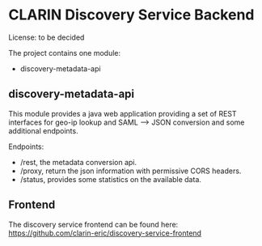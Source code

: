 # CLARIN Discovery Service Backend
License: to be decided

The project contains one module:
 * discovery-metadata-api

## discovery-metadata-api
This module provides a java web application providing a set of REST interfaces
for geo-ip lookup and SAML --> JSON conversion and some additional endpoints.

Endpoints:
 * /rest, the metadata conversion api.
 * /proxy, return the json information with permissive CORS headers.
 * /status, provides some statistics on the available data.
 
 ## Frontend
 The discovery service frontend can be found here: https://github.com/clarin-eric/discovery-service-frontend
